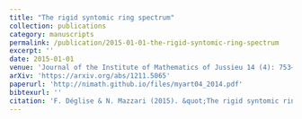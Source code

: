 ```yaml
---
title: "The rigid syntomic ring spectrum"
collection: publications
category: manuscripts
permalink: /publication/2015-01-01-the-rigid-syntomic-ring-spectrum
excerpt: ''
date: 2015-01-01
venue: 'Journal of the Institute of Mathematics of Jussieu 14 (4): 753–799'
arXiv: 'https://arxiv.org/abs/1211.5065'
paperurl: 'http://nimath.github.io/files/myart04_2014.pdf'
bibtexurl: ''
citation: 'F. Déglise & N. Mazzari (2015). &quot;The rigid syntomic ring spectrum.&quot; <i>Journal of the Institute of Mathematics of Jussieu</i>, 14 (4), 753–799.'
---
```

